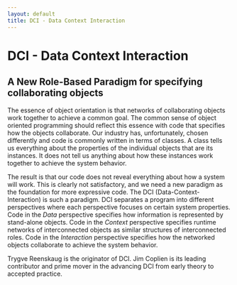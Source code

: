 ```yaml
---
layout: default
title: DCI - Data Context Interaction
---
```


# DCI - Data Context Interaction
## A New Role-Based Paradigm for specifying collaborating objects

The essence of object orientation is that networks of collaborating objects work together to achieve a common goal. The common sense of object oriented programming should reflect this essence with code that specifies how the objects collaborate. Our industry has, unfortunately, chosen differently and code is commonly written in terms of classes. A class tells us everything about the properties of the individual objects that are its instances. It does not tell us anything about how these instances work together to achieve the system behavior.

The result is that our code does not reveal everything about how a system will work. This is clearly not satisfactory, and we need a new paradigm as the foundation for more expressive code. The DCI (Data-Context-Interaction) is such a paradigm. DCI separates a program into different perspectives where each perspective focuses on certain system properties. Code in the *Data* perspective specifies how information is represented by stand-alone objects. Code in the *Context* perspective specifies runtime networks of interconnected objects as similar structures of interconnected roles. Code in the *Interaction* perspective specifies how the networked objects collaborate to achieve the system behavior.

Trygve Reenskaug is the originator of DCI. Jim Coplien is its leading contributor and prime mover in the advancing DCI from early theory to accepted practice.
